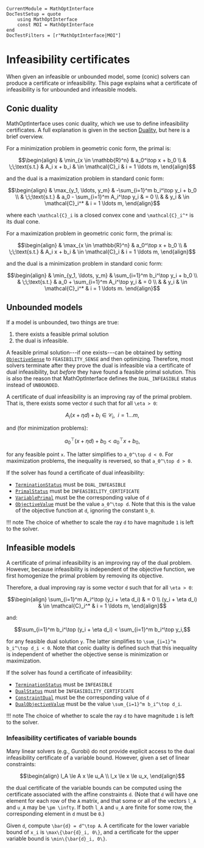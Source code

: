 ```@meta
CurrentModule = MathOptInterface
DocTestSetup = quote
    using MathOptInterface
    const MOI = MathOptInterface
end
DocTestFilters = [r"MathOptInterface|MOI"]
```

# Infeasibility certificates

When given an infeasible or unbounded model, some (conic) solvers can produce a
certificate or infeasibility. This page explains what a certificate of
infeasibility is for unbounded and infeasible models.

## Conic duality

MathOptInterface uses conic duality, which we use to define infeasibility
certificates. A full explanation is given in the section [Duality](@ref), but
here is a brief overview.

For a minimization problem in geometric conic form, the primal is:
```math
\begin{align}
& \min_{x \in \mathbb{R}^n} & a_0^\top x + b_0
\\
& \;\;\text{s.t.} & A_i x + b_i & \in \mathcal{C}_i & i = 1 \ldots m,
\end{align}
```
and the dual is a maximization problem in standard conic form:
```math
\begin{align}
& \max_{y_1, \ldots, y_m} & -\sum_{i=1}^m b_i^\top y_i + b_0
\\
& \;\;\text{s.t.} & a_0 - \sum_{i=1}^m A_i^\top y_i & = 0
\\
& & y_i & \in \mathcal{C}_i^* & i = 1 \ldots m,
\end{align}
```
where each ``\mathcal{C}_i`` is a closed convex cone and ``\mathcal{C}_i^*`` is
its dual cone.

For a maximization problem in geometric conic form, the primal is:
```math
\begin{align}
& \max_{x \in \mathbb{R}^n} & a_0^\top x + b_0
\\
& \;\;\text{s.t.} & A_i x + b_i & \in \mathcal{C}_i & i = 1 \ldots m,
\end{align}
```
and the dual is a minimization problem in standard conic form:
```math
\begin{align}
& \min_{y_1, \ldots, y_m} & \sum_{i=1}^m b_i^\top y_i + b_0
\\
& \;\;\text{s.t.} & a_0 + \sum_{i=1}^m A_i^\top y_i & = 0
\\
& & y_i & \in \mathcal{C}_i^* & i = 1 \ldots m.
\end{align}
```

## Unbounded models

If a model is unbounded, two things are true:
 1. there exists a feasible primal solution
 2. the dual is infeasible.

A feasible primal solution---if one exists---can be obtained by setting
[`ObjectiveSense`](@ref) to `FEASIBILITY_SENSE` and then optimizing. Therefore,
most solvers terminate after they prove the dual is infeasible via a certificate
of dual infeasibility, but _before_ they have found a feasible primal solution.
This is also the reason that MathOptInterface defines the `DUAL_INFEASIBLE`
status instead of `UNBOUNDED`.

A certificate of dual infeasibility is an improving ray of the primal problem.
That is, there exists some vector ``d`` such that for all ``\eta > 0``:
```math
A_i (x + \eta d) + b_i \in \mathcal{C}_i,\ \ i = 1 \ldots m,
```
and (for minimization problems):
```math
a_0^\top (x + \eta d) + b_0 < a_0^\top x + b_0,
```
for any feasible point ``x``. The latter simplifies to ``a_0^\top d < 0``. For
maximization problems, the inequality is reversed, so that ``a_0^\top d > 0``.

If the solver has found a certificate of dual infeasibility:

 * [`TerminationStatus`](@ref) must be `DUAL_INFEASIBLE`
 * [`PrimalStatus`](@ref) must be `INFEASIBILITY_CERTIFICATE`
 * [`VariablePrimal`](@ref) must be the corresponding value of ``d``
 * [`ObjectiveValue`](@ref) must be the value ``a_0^\top d``. Note that this is
   the value of the objective function at `d`, ignoring the constant `b_0`.

!!! note
    The choice of whether to scale the ray ``d`` to have magnitude `1` is left
    to the solver.

## Infeasible models

A certificate of primal infeasibility is an improving ray of the dual problem.
However, because infeasibility is independent of the objective function, we
first homogenize the primal problem by removing its objective.

Therefore, a dual improving ray is some vector ``d`` such that for all
``\eta > 0``:
```math
\begin{align}
\sum_{i=1}^m A_i^\top (y_i + \eta d_i) & = 0 \\
(y_i + \eta d_i) & \in \mathcal{C}_i^* & i = 1 \ldots m,
\end{align}
```
and:
```math
\sum_{i=1}^m b_i^\top (y_i + \eta d_i) < \sum_{i=1}^m b_i^\top y_i,
```
for any feasible dual solution ``y``. The latter simplifies to
``\sum_{i=1}^m b_i^\top d_i < 0``. Note that conic duality is defined such that
this inequality is independent of whether the objective sense is minimization or
maximization.

If the solver has found a certificate of infeasibility:

 * [`TerminationStatus`](@ref) must be `INFEASIBLE`
 * [`DualStatus`](@ref) must be `INFEASIBILITY_CERTIFICATE`
 * [`ConstraintDual`](@ref) must be the corresponding value of ``d``
 * [`DualObjectiveValue`](@ref) must be the value
   ``\sum_{i=1}^m b_i^\top d_i``.

!!! note
    The choice of whether to scale the ray ``d`` to have magnitude `1` is left
    to the solver.

### Infeasibility certificates of variable bounds

Many linear solvers (e.g., Gurobi) do not provide explicit access to the dual
infeasibility certificate of a variable bound. However, given a set of linear
constraints:
```math
\begin{align}
l_A \le A x \le u_A \\
l_x \le x \le u_x,
\end{align}
```
the dual certificate of the variable bounds can be computed using the
certificate associated with the affine constraints ``d``. (Note that ``d`` will
have one element for each row of the ``A`` matrix, and that some or all of the
vectors ``l_A`` and ``u_A`` may be ``\pm \infty``. If both ``l_A`` and ``u_A``
are finite for some row, the corresponding element in ``d`` must be `0`.)

Given ``d``, compute ``\bar{d} = d^\top A``. A certificate for the lower
variable bound of ``x_i`` is ``\max\{\bar{d}_i, 0\}``, and a certificate for the
upper variable bound is ``\min\{\bar{d}_i, 0\}``.
